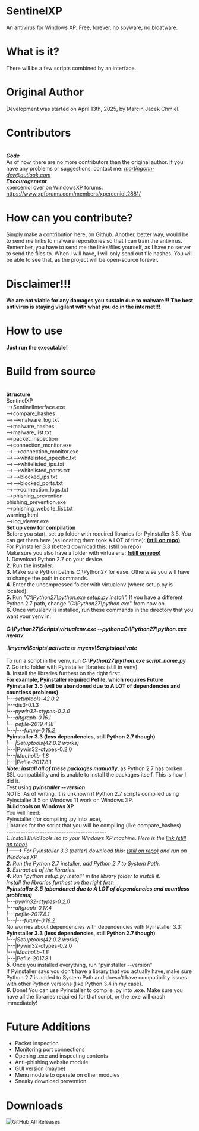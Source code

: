 # SentinelXP
An antivirus for Windows XP. Free, forever, no spyware, no bloatware.
# What is it?
There will be a few scripts combined by an interface.
# Original Author 
Development was started on April 13th, 2025, by Marcin Jacek Chmiel.
# Contributors 
 <br>***Code***<br>
As of now, there are no more contributors than the original author.
If you have any problems or suggestions, contact me: *martingonn-dev@outlook.com*
 <br>***Encouragement***<br>
 xperceniol over on WindowsXP forums: https://www.xpforums.com/members/xperceniol.2881/
 # How can you contribute?
 Simply make a contribution here, on Github. Another, better way, would be to send me links to malware repositories so that I can train the antivirus.
 <br> Remember, you have to send me the links/files yourself, as I have no server to send the files to. When I will have, I will only send out file hashes. You will be able to see that, as the project will be open-source forever.
# Disclaimer!!!
**We are not viable for any damages you sustain due to malware!!!**
**The best antivirus is staying vigilant with what you do in the internet!!!**
# How to use
  **Just run the executable!**
# Build from source
<br>**Structure**
 <br>SentinelXP
 <br>-->SentinelInterface.exe
 <br>-->compare_hashes
 <br>-->-->malware_log.txt
 <br>-->malware_hashes
    <br>-->malware_list.txt
 <br>-->packet_inspection
 <br>-->connection_monitor.exe
 <br>-->-->connection_monitor.exe
 <br>-->-->whitelisted_specific.txt
 <br>-->-->whitelisted_ips.txt
 <br>-->-->whitelisted_ports.txt
 <br>-->-->blocked_ips.txt
 <br>-->-->blocked_ports.txt
 <br>-->-->connection_logs.txt
 <br>-->phishing_prevention
    <br>phishing_prevention.exe
    <br>-->phishing_website_list.txt
    <br>warning.html
 <br>-->log_viewer.exe
<br>**Set up venv for compilation**
<br>Before you start, set up folder with required libraries for PyInstaller 3.5. You can get them here (as locating them took A LOT of time): **<a href=https://github.com/Martingonn/SentinelXP/tree/main/Build/Libraries/pyinstaller> (still on repo) </a>**
<br>For Pyinstaller 3.3 (better) download this: <a href="https://github.com/Martingonn/SentinelXP/blob/main/Build/Build%20Tools/pyinstaller33withLibs.iso">(still on repo)</a>
<br>Make sure you also have a folder with virtualenv: **<a href=https://github.com/Martingonn/SentinelXP/tree/main/Build/Libraries/virtualenv> (still on repo) </a>**
<br>__1.__ Download Python 2.7 on your device.
<br>__2.__ Run the installer.
<br>__3.__ Make sure Python path is C:\Python27 for ease. Otherwise you will have to change the path in commands.
<br>__4.__ Enter the uncompressed folder with virtualenv (where setup.py is located).
<br>__5.__ Run "*C:\Python27\python.exe setup.py install".* If you have a different Python 2.7 path, change "*C:\Python27\python.exe*" from now on.
<br>__6.__ Once virtualenv is installed, run these commands in the directory that you want your venv in:
<br>
<br>__*C:\Python27\Scripts\virtualenv.exe --python=C:\Python27\python.exe myenv*__ 
<br>
<br>__*.\myenv\Scripts\activate*__ or __*myenv\Scripts\activate*__
<br>
<br>To run a script in the venv, run *__C:\Python27\python.exe script_name.py__*
<br>__7.__ Go into folder with Pyinstaller libraries (still in venv).
<br>__8.__ Install the libraries furthest on the right first:
<br>**For example, Pyinstaller required Pefile, which requires Future**
<br>**Pyinstaller 3.5 (will be abandoned due to A LOT of dependencies and countless problems)**
<br>*|---setuptools-42.0.2
<br>*|---dis3-0.1.3
<br>*|---pywin32-ctypes-0.2.0*
<br>*|---altgraph-0.16.1*
<br>*|---pefile-2019.4.18*
<br>*|---|---future-0.18.2*
<br>**Pyinstaller 3.3 (less dependencies, still Python 2.7 though)**
<br>*|---|Setuptools(42.0.2 works)
<br>*|---|Pywin32-ctypes-0.2.0
<br>*|---|Macholib-1.8
<br>*|---|Pefile-2017.8.1
<br>***Note: install all of these packages manually***, as Python 2.7 has broken SSL compatibility and is unable to install the packages itself. This is how I did it.
<br>Test using *__pyinstaller --version__*
<br>NOTE: As of writing, it is unknown if Python 2.7 scripts compiled using Pyinstaller 3.5 on Windows 11 work on Windows XP.
<br>**Build tools on Windows XP**
<br>You will need:
<br>Pyinstaller (for compiling .py into .exe),
<br>Libraries for the script that you will be compiling (like compare_hashes)
<br>------------------------------------------
<br>***1. ***Install BuildTools.iso to your Windows XP machine. Here is the <a href=https://github.com/Martingonn/SentinelXP/blob/main/Build/Build%20Tools/BuildTools.iso>link (still on repo)</a>
<br>*__|--->__* For Pyinstaller 3.3 (better) download this: <a href="https://github.com/Martingonn/SentinelXP/blob/main/Build/Build%20Tools/pyinstaller33withLibs.iso">(still on repo)</a> and run on Windows XP
<br>***2.*** Run the Python 2.7 installer, add Python 2.7 to System Path.
<br>***3.*** Extract all of the libraries.
<br>***4.*** Run "python setup.py install" in the library folder to install it.
<br>Install the libraries furthest on the right first:
<br>**Pyinstaller 3.5 (abandoned due to A LOT of dependencies and countless problems)**
<br>*|---pywin32-ctypes-0.2.0*
<br>*|---altgraph-0.17.4*
<br>*|---pefile-2017.8.1*
<br>*|---|---future-0.18.2*
<br>No worries about dependencies with dependencies with Pyinstaller 3.3:
<br>**Pyinstaller 3.3 (less dependencies, still Python 2.7 though)**
<br>*|---|Setuptools(42.0.2 works)
<br>*|---|Pywin32-ctypes-0.2.0
<br>*|---|Macholib-1.8
<br>*|---|Pefile-2017.8.1
<br>***5.*** Once you installed everything, run "pyinstaller --version"
<br>If Pyinstaller says you don't have a library that you actually have, make sure Python 2.7 is added to System Path and doesn't have compatibility issues with other Python versions (like Python 3.4 in my case).
<br>***6.*** Done! You can use Pyinstaller to compile .py into .exe. Make sure you have all the libraries required for that script, or the .exe will crash immediately!


# Future Additions
* Packet inspection
* Monitoring port connections
* Opening .exe and inspecting contents
* Anti-phishing website module
* GUI version (maybe)
* Menu module to operate on other modules
* Sneaky download prevention

# Downloads
![GitHub All Releases](https://img.shields.io/github/downloads/Martingonn/SentinelXP/total)
